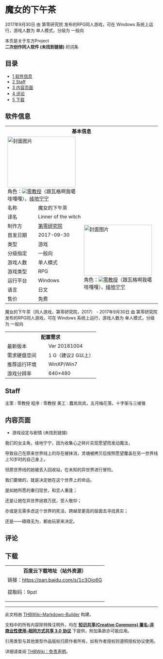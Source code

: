 # 魔女的下午茶

<!-- source html: G:\repos\THBWiki-Markdown-Builder\THBWikiMarkdown\Temp\main\7\79\ns0%3A%E9%AD%94%E5%A5%B3%E7%9A%84%E4%B8%8B%E5%8D%88%E8%8C%B6.html -->

2017年9月30日 由 第零研究院  发布的RPG同人游戏，可在 Windows 系统上运行，游戏人数为 单人模式，分级为 一般向

本页是关于东方Project  
 **二次创作同人软件 (未找到链接)** 的词条

## 目录

- [1 软件信息](#软件信息)
- [2 Staff](#Staff)
- [3 内容页面](#内容页面)
- [4 评论](#评论)
- [5 下载](#下载)





## 软件信息

<table><tbody><tr><th colspan="3">基本信息</th></tr><tr><td class="cover-artwork-mobile" colspan="2"><a href="./文件-魔女的下午茶封面.png.md" class="image" title="封面图片"><img alt="封面图片" src="https://upload.thwiki.cc/thumb/3/3f/%E9%AD%94%E5%A5%B3%E7%9A%84%E4%B8%8B%E5%8D%88%E8%8C%B6%E5%B0%81%E9%9D%A2.png/224px-%E9%AD%94%E5%A5%B3%E7%9A%84%E4%B8%8B%E5%8D%88%E8%8C%B6%E5%B0%81%E9%9D%A2.png" decoding="async" loading="lazy" width="224" height="168" srcset="https://upload.thwiki.cc/thumb/3/3f/%E9%AD%94%E5%A5%B3%E7%9A%84%E4%B8%8B%E5%8D%88%E8%8C%B6%E5%B0%81%E9%9D%A2.png/336px-%E9%AD%94%E5%A5%B3%E7%9A%84%E4%B8%8B%E5%8D%88%E8%8C%B6%E5%B0%81%E9%9D%A2.png 1.5x, https://upload.thwiki.cc/thumb/3/3f/%E9%AD%94%E5%A5%B3%E7%9A%84%E4%B8%8B%E5%8D%88%E8%8C%B6%E5%B0%81%E9%9D%A2.png/448px-%E9%AD%94%E5%A5%B3%E7%9A%84%E4%B8%8B%E5%8D%88%E8%8C%B6%E5%B0%81%E9%9D%A2.png 2x" data-file-width="640" data-file-height="480"></a><div class="cover-char">角色：<a href="/%E7%94%A8%E6%88%B7:%E9%9B%B6%E6%95%99%E6%8E%88" title="用户:零教授"><img class="useravatar" src="https://avatar.thwiki.cc/thwikicc_wiki_19864_m.jpg?r=1690736790">零教授</a><a class="achievtitle" title="你要倒霉了">〈跟瓦格啊我噶哇嘎嘎〉</a>，<a href="/index.php?title=%E7%BB%AB%E5%9C%B0%E5%AE%81%E5%AE%81&amp;action=edit&amp;redlink=1" class="new" title="绫地宁宁（页面不存在）">绫地宁宁</a></div></td>
</tr><tr><td class="label">名称</td><td colspan="2"> 魔女的下午茶 </td></tr><tr><td class="label">译名</td><td colspan="2"> Linner of the witch </td></tr><tr><td class="label">制作方</td><td><a href="./第零研究院.md" title="第零研究院">第零研究院</a></td><td class="cover-artwork" rowspan="8" style="min-width:224px;"><a href="./文件-魔女的下午茶封面.png.md" class="image" title="封面图片"><img alt="封面图片" src="https://upload.thwiki.cc/thumb/3/3f/%E9%AD%94%E5%A5%B3%E7%9A%84%E4%B8%8B%E5%8D%88%E8%8C%B6%E5%B0%81%E9%9D%A2.png/224px-%E9%AD%94%E5%A5%B3%E7%9A%84%E4%B8%8B%E5%8D%88%E8%8C%B6%E5%B0%81%E9%9D%A2.png" decoding="async" loading="lazy" width="224" height="168" srcset="https://upload.thwiki.cc/thumb/3/3f/%E9%AD%94%E5%A5%B3%E7%9A%84%E4%B8%8B%E5%8D%88%E8%8C%B6%E5%B0%81%E9%9D%A2.png/336px-%E9%AD%94%E5%A5%B3%E7%9A%84%E4%B8%8B%E5%8D%88%E8%8C%B6%E5%B0%81%E9%9D%A2.png 1.5x, https://upload.thwiki.cc/thumb/3/3f/%E9%AD%94%E5%A5%B3%E7%9A%84%E4%B8%8B%E5%8D%88%E8%8C%B6%E5%B0%81%E9%9D%A2.png/448px-%E9%AD%94%E5%A5%B3%E7%9A%84%E4%B8%8B%E5%8D%88%E8%8C%B6%E5%B0%81%E9%9D%A2.png 2x" data-file-width="640" data-file-height="480"></a><div class="cover-char">角色：<a href="/%E7%94%A8%E6%88%B7:%E9%9B%B6%E6%95%99%E6%8E%88" title="用户:零教授"><img class="useravatar" src="https://avatar.thwiki.cc/thwikicc_wiki_19864_m.jpg?r=1690736790">零教授</a><a class="achievtitle" title="你要倒霉了">〈跟瓦格啊我噶哇嘎嘎〉</a>，<a href="/index.php?title=%E7%BB%AB%E5%9C%B0%E5%AE%81%E5%AE%81&amp;action=edit&amp;redlink=1" class="new" title="绫地宁宁（页面不存在）">绫地宁宁</a></div></td>
</tr><tr><td class="label">首发日期</td><td>2017-09-30</td></tr><tr><td class="label">类型</td><td>游戏</td></tr><tr><td class="label">分级指定</td><td>一般向</td></tr><tr><td class="label">游戏人数</td><td>单人模式</td></tr><tr><td class="label">游戏类型</td><td>RPG</td></tr><tr><td class="label">运行平台</td><td>Windows</td></tr><tr><td class="label">语言</td><td>日文</td></tr><tr><td class="label">售价</td><td>免费</td></tr></tbody></table>

魔女的下午茶（同人游戏，第零研究院，2017） - 2017年9月30日 由 第零研究院  发布的RPG同人游戏，可在 Windows 系统上运行，游戏人数为 单人模式，分级为 一般向
  
  

  


<table>
<tbody><tr><th colspan="2">配置需求</th></tr>
<tr><td style="width:120px;padding-left:7px;">最新版本</td><td>Ver 20181004</td></tr><tr><td style="width:120px;padding-left:7px;">需求硬盘空间</td><td>1 G（建议2 G以上）</td></tr><tr><td style="width:120px;padding-left:7px;">推荐运行环境</td><td>WinXP/Win7</td></tr><tr><td style="width:120px;padding-left:7px;">游戏分辨率</td><td>640×480</td></tr>
</tbody></table>



## Staff
主策
: 零教授
程序
: 零教授
美工
: 蠢岚岚岚，五月梅花落，十字架与三棱锥


## 内容页面
- 游戏设定与剧情 (未找到链接)

  
我们的女主角，绫地宁宁，因为收集心之碎片实现愿望而发动魔法，  

导致自己在原来世界线上的存在被抹消，灵魂被拷贝后按照愿望覆盖在另一世界线上10岁时的自己身上，  

但原世界线的她被丢入回收站，在未知的异世界进行冒险。  

我们要做的，就是决定她在这个世界上的命运。  

是如她所愿的重归现世，和恋人重逢；  

还是让她在异世界拯救万民，受人敬仰；  

亦或是无需多虑这个世界的死活，跨越至更高的层面去寻找真实；  

还是——碌碌无为，都由玩家来决定。  

  


## 评论

## 下载

<table>

<tbody><tr>
<th>百度云下载地址（站外资源）
</th></tr>
<tr>
<td>链接：<a rel="nofollow" class="external free" href="https://pan.baidu.com/s/1c3Oio6G">https://pan.baidu.com/s/1c3Oio6G</a> <br>
<p>提取码：9pzl
</p>
</td></tr></tbody></table>


  
  

  





---

此文档由 [THBWiki-Markdown-Builder](https://github.com/Delsin-Yu/THBWiki-Markdown-Builder) 构建。

文档中的所有内容除特殊注明外，均在 [**知识共享(Creative Commons) 署名-非商业性使用-相同方式共享 3.0 协议**](https://creativecommons.org/licenses/by-sa/3.0/deed.zh-hans) 下提供，附加条款亦可能应用。

引用类型与其他类型作品版权归原作者所有，如有作者授权则遵照授权协议使用。

详细请查阅 [THBWiki：免责声明](https://thbwiki.cc/THBWiki:%E5%85%8D%E8%B4%A3%E5%A3%B0%E6%98%8E)。

